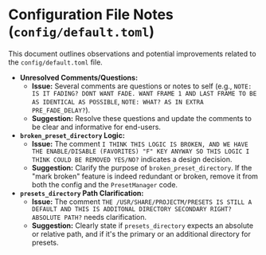 # Configuration File Notes (`config/default.toml`)

This document outlines observations and potential improvements related to the `config/default.toml` file.

*   **Unresolved Comments/Questions:**
    *   **Issue:** Several comments are questions or notes to self (e.g., `NOTE: IS IT FADING? DONT WANT FADE. WANT FRAME 1 AND LAST FRAME TO BE AS IDENTICAL AS POSSIBLE`, `NOTE: WHAT? AS IN EXTRA PRE_FADE_DELAY?`).
    *   **Suggestion:** Resolve these questions and update the comments to be clear and informative for end-users.
*   **`broken_preset_directory` Logic:**
    *   **Issue:** The comment `I THINK THIS LOGIC IS BROKEN, AND WE HAVE THE ENABLE/DISABLE (FAVORITES) "F" KEY ANYWAY SO THIS LOGIC I THINK COULD BE REMOVED YES/NO?` indicates a design decision.
    *   **Suggestion:** Clarify the purpose of `broken_preset_directory`. If the "mark broken" feature is indeed redundant or broken, remove it from both the config and the `PresetManager` code.
*   **`presets_directory` Path Clarification:**
    *   **Issue:** The comment `THE /USR/SHARE/PROJECTM/PRESETS IS STILL A DEFAULT AND THIS IS ADDITONAL DIRECTORY SECONDARY RIGHT? ABSOLUTE PATH?` needs clarification.
    *   **Suggestion:** Clearly state if `presets_directory` expects an absolute or relative path, and if it's the primary or an additional directory for presets.
